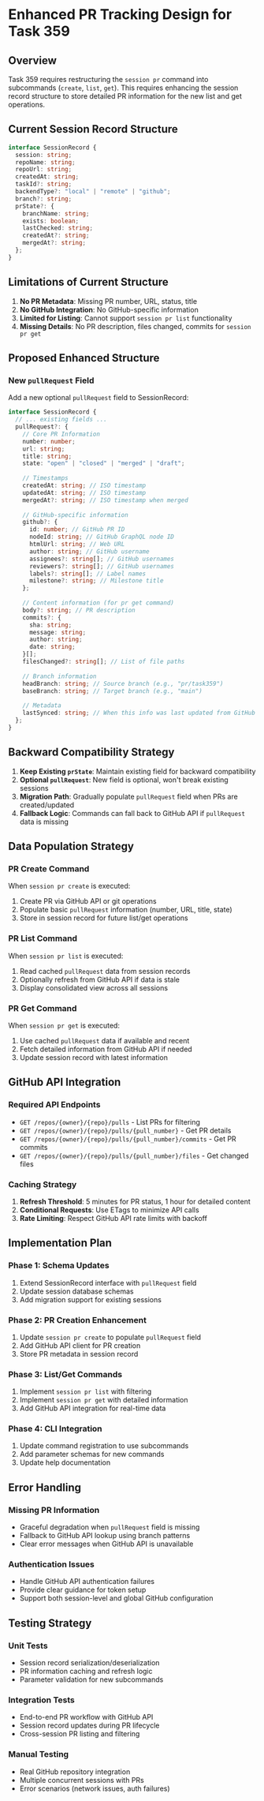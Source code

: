 # Enhanced PR Tracking Design for Task 359

## Overview

Task 359 requires restructuring the `session pr` command into subcommands (`create`, `list`, `get`). This requires enhancing the session record structure to store detailed PR information for the new list and get operations.

## Current Session Record Structure

```typescript
interface SessionRecord {
  session: string;
  repoName: string;
  repoUrl: string;
  createdAt: string;
  taskId?: string;
  backendType?: "local" | "remote" | "github";
  branch?: string;
  prState?: {
    branchName: string;
    exists: boolean;
    lastChecked: string;
    createdAt?: string;
    mergedAt?: string;
  };
}
```

## Limitations of Current Structure

1. **No PR Metadata**: Missing PR number, URL, status, title
2. **No GitHub Integration**: No GitHub-specific information
3. **Limited for Listing**: Cannot support `session pr list` functionality
4. **Missing Details**: No PR description, files changed, commits for `session pr get`

## Proposed Enhanced Structure

### New `pullRequest` Field

Add a new optional `pullRequest` field to SessionRecord:

```typescript
interface SessionRecord {
  // ... existing fields ...
  pullRequest?: {
    // Core PR Information
    number: number;
    url: string;
    title: string;
    state: "open" | "closed" | "merged" | "draft";
    
    // Timestamps
    createdAt: string; // ISO timestamp
    updatedAt: string; // ISO timestamp
    mergedAt?: string; // ISO timestamp when merged
    
    // GitHub-specific information
    github?: {
      id: number; // GitHub PR ID
      nodeId: string; // GitHub GraphQL node ID
      htmlUrl: string; // Web URL
      author: string; // GitHub username
      assignees?: string[]; // GitHub usernames
      reviewers?: string[]; // GitHub usernames
      labels?: string[]; // Label names
      milestone?: string; // Milestone title
    };
    
    // Content information (for pr get command)
    body?: string; // PR description
    commits?: {
      sha: string;
      message: string;
      author: string;
      date: string;
    }[];
    filesChanged?: string[]; // List of file paths
    
    // Branch information
    headBranch: string; // Source branch (e.g., "pr/task359")
    baseBranch: string; // Target branch (e.g., "main")
    
    // Metadata
    lastSynced: string; // When this info was last updated from GitHub API
  };
}
```

## Backward Compatibility Strategy

1. **Keep Existing `prState`**: Maintain existing field for backward compatibility
2. **Optional `pullRequest`**: New field is optional, won't break existing sessions
3. **Migration Path**: Gradually populate `pullRequest` field when PRs are created/updated
4. **Fallback Logic**: Commands can fall back to GitHub API if `pullRequest` data is missing

## Data Population Strategy

### PR Create Command
When `session pr create` is executed:
1. Create PR via GitHub API or git operations
2. Populate basic `pullRequest` information (number, URL, title, state)
3. Store in session record for future list/get operations

### PR List Command
When `session pr list` is executed:
1. Read cached `pullRequest` data from session records
2. Optionally refresh from GitHub API if data is stale
3. Display consolidated view across all sessions

### PR Get Command  
When `session pr get` is executed:
1. Use cached `pullRequest` data if available and recent
2. Fetch detailed information from GitHub API if needed
3. Update session record with latest information

## GitHub API Integration

### Required API Endpoints
- `GET /repos/{owner}/{repo}/pulls` - List PRs for filtering
- `GET /repos/{owner}/{repo}/pulls/{pull_number}` - Get PR details
- `GET /repos/{owner}/{repo}/pulls/{pull_number}/commits` - Get PR commits
- `GET /repos/{owner}/{repo}/pulls/{pull_number}/files` - Get changed files

### Caching Strategy
1. **Refresh Threshold**: 5 minutes for PR status, 1 hour for detailed content
2. **Conditional Requests**: Use ETags to minimize API calls
3. **Rate Limiting**: Respect GitHub API rate limits with backoff

## Implementation Plan

### Phase 1: Schema Updates
1. Extend SessionRecord interface with `pullRequest` field
2. Update session database schemas
3. Add migration support for existing sessions

### Phase 2: PR Creation Enhancement
1. Update `session pr create` to populate `pullRequest` field
2. Add GitHub API client for PR creation
3. Store PR metadata in session record

### Phase 3: List/Get Commands
1. Implement `session pr list` with filtering
2. Implement `session pr get` with detailed information
3. Add GitHub API integration for real-time data

### Phase 4: CLI Integration
1. Update command registration to use subcommands
2. Add parameter schemas for new commands  
3. Update help documentation

## Error Handling

### Missing PR Information
- Graceful degradation when `pullRequest` field is missing
- Fallback to GitHub API lookup using branch patterns
- Clear error messages when GitHub API is unavailable

### Authentication Issues
- Handle GitHub API authentication failures
- Provide clear guidance for token setup
- Support both session-level and global GitHub configuration

## Testing Strategy

### Unit Tests
- Session record serialization/deserialization
- PR information caching and refresh logic
- Parameter validation for new subcommands

### Integration Tests
- End-to-end PR workflow with GitHub API
- Session record updates during PR lifecycle
- Cross-session PR listing and filtering

### Manual Testing
- Real GitHub repository integration
- Multiple concurrent sessions with PRs
- Error scenarios (network issues, auth failures) 
